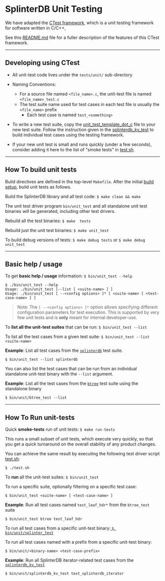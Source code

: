 # SplinterDB Unit Testing

We have adapted the [CTest framework](https://github.com/bvdberg/ctest),
which is a unit testing framework for software written in C/C++,

See this [README.md](https://github.com/bvdberg/ctest/blob/master/README.md) file for a
fuller description of the features of this CTest framework.

---
## Developing using CTest

- All unit-test code lives under the `tests/unit/` sub-directory
- Naming Conventions:

  - For a source file named `<file_name>.c`, the unit-test file is named `<file_name>_test.c`
  - The test suite name used for test cases in each test file is usually the `<file_name>` prefix
    - Each test case is named `test_<something>`
- To write a new test suite, copy the [unit_test_template_dot_c](unit_test_template_dot_c) file to
  your new test suite. Follow the instruction given in the [splinterdb_kv_test](splinterdb_kv_test.c)
  to build individual test cases using the testing framework.
- If your new unit test is small and runs quickly (under a few seconds), consider adding
  it here to the list of "smoke tests" in [test.sh](../../test.sh#:~:text=INCLUDE\_SLOW\_TESTS\=true).

----
## How To build unit tests

Build directives are defined in the top-level `Makefile`. After the initial [build setup](../../docs/build.md), build unit tests as follows.

Build the SplinterDB library and all test code: `$ make clean && make`

The unit test driver program `bin/unit_test` and all standalone unit test binaries will be generated, including other test drivers.

Rebuild all the test binaries:  `$ make  tests`

Rebuild just the unit test binaries: `$ make unit_test`

To build debug versions of tests: `$ make debug tests` or  `$ make debug unit_test`

----
## Basic help / usage

To get **basic help / usage** information: `$ bin/unit_test --help`

```shell
$ ./bin/unit_test --help
Usage: ./bin/unit_test [--list [ <suite-name> ] ]
Usage: ./bin/unit_test [ --<config options> ]* [ <suite-name> [ <test-case-name> ] ]
```

> Note: The `[ --<config options> ]*` option allows specifying different configuration parameters for test execution. This is supported by very few unit tests and is **only** meant for internal developer-use.


To **list all the unit-test suites** that can be run: `$ bin/unit_test --list`

To list all the test cases from a given test suite: `$ bin/unit_test --list <suite-name>`

**Example**: List all test cases from the [`splinterdb`](splinterdb_test.c) test suite.

`$ bin/unit_test --list splinterdb`

You can also list the test cases that can be run from an individual standalone unit-test binary with the `--list` argument.

**Example**: List all the test cases from the [`btree`](btree_test.c) test suite using the standalone binary

`$ bin/unit/btree_test --list`


----
## How To Run unit-tests

Quick **smoke-tests** run of unit tests: `$ make run-tests`

This runs a small subset of unit tests, which execute very quickly, so that you get a quick turnaround on the overall stability of any product changes.

You can achieve the same result by executing the following test driver script [test.sh](../../test.sh):

`$ ./test.sh`

To **run** all the unit-test suites: `$ bin/unit_test`

To run a specific suite, optionally filtering on a specific test case:

`$ bin/unit_test <suite-name> [ <test-case-name> ]`

**Example**: Run all test cases named `test_leaf_hdr*` from the `btree_test` suite

`$ bin/unit_test btree test_leaf_hdr`

To run all test cases from a specific unit-test binary:[ `$ bin/unit/splinter_test`](splinter_test.c)

To run all test cases named with a prefix from a specific unit-test binary:

`$ bin/unit/<binary-name> <test-case-prefix>`

**Example**: Run all SplinterDB iterator-related test cases from the [`splinterdb_kv_test`](splinterdb_kv_test.c)

`$ bin/unit/splinterdb_kv_test test_splinterdb_iterator`
